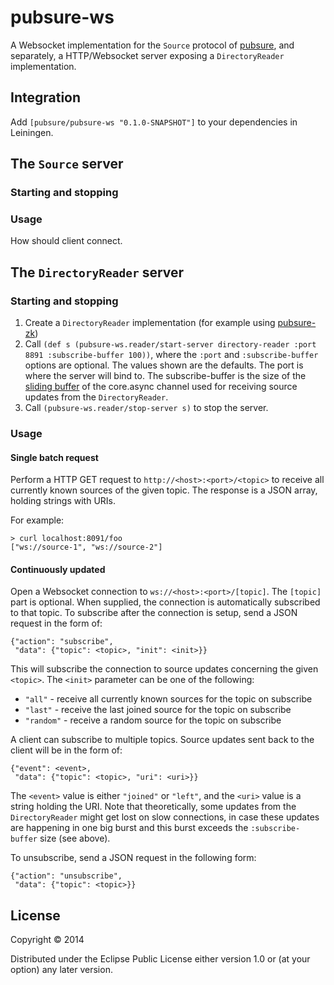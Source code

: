 # pubsure-ws

A Websocket implementation for the `Source` protocol of [pubsure](#), and separately, a HTTP/Websocket server exposing a `DirectoryReader` implementation.

## Integration

Add `[pubsure/pubsure-ws "0.1.0-SNAPSHOT"]` to your dependencies in Leiningen.

## The `Source` server

### Starting and stopping



### Usage

How should client connect.

## The `DirectoryReader` server

### Starting and stopping

1. Create a `DirectoryReader` implementation (for example using [pubsure-zk](#))
2. Call `(def s (pubsure-ws.reader/start-server directory-reader :port 8891 :subscribe-buffer 100))`, where the `:port` and `:subscribe-buffer` options are optional. The values shown are the defaults. The port is where the server will bind to. The subscribe-buffer is the size of the [sliding buffer](#) of the core.async channel used for receiving source updates from the `DirectoryReader`.
3. Call `(pubsure-ws.reader/stop-server s)` to stop the server.

### Usage

#### Single batch request

Perform a HTTP GET request to `http://<host>:<port>/<topic>` to receive all currently known sources of the given topic. The response is a JSON array, holding strings with URIs.

For example:

```
> curl localhost:8091/foo
["ws://source-1", "ws://source-2"]
```

#### Continuously updated

Open a Websocket connection to `ws://<host>:<port>/[topic]`. The `[topic]` part is optional. When supplied, the connection is automatically subscribed to that topic. To subscribe after the connection is setup, send a JSON request in the form of:

```
{"action": "subscribe", 
 "data": {"topic": <topic>, "init": <init>}}
```

This will subscribe the connection to source updates concerning the given `<topic>`. The `<init>` parameter can be one of the following:

* `"all"` - receive all currently known sources for the topic on subscribe
* `"last"` - receive the last joined source for the topic on subscribe
* `"random"` - receive a random source for the topic on subscribe

A client can subscribe to multiple topics. Source updates sent back to the client will be in the form of:

```
{"event": <event>,
 "data": {"topic": <topic>, "uri": <uri>}}
```

The `<event>` value is either `"joined"` or `"left"`, and the `<uri>` value is a string holding the URI. Note that theoretically, some updates from the `DirectoryReader` might get lost on slow connections, in case these updates are happening in one big burst and this burst exceeds the `:subscribe-buffer` size (see above). 

To unsubscribe, send a JSON request in the following form:

```
{"action": "unsubscribe", 
 "data": {"topic": <topic>}}
```

## License

Copyright © 2014

Distributed under the Eclipse Public License either version 1.0 or (at
your option) any later version.
